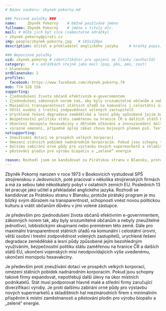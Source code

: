 ```yaml
---
# Název souboru: zbynek-pokorny.md

### Povinné položky ###
name:     Zbyněk Pokorný  	# běžně používáné jméno
fullname: Zbyněk Pokorný  	# jméno s tituly etc.
mail: # může jich být více (samostatné odrážky)
- zbynek.pokorny@pirati.cz
img: people/zbynek-pokorny.jpg   # 165x220px
description: Učitel a překladatel anglického jazyka 	# kratký popis, max 160 znaků

### Nepovinné položky
uid: zbynek.pokorny # identifikátor pro spojení se články (authorId)
category: 	# v odrážkách stejně jako mail (psp, pks, pms, zast)
- blanensko
ordblanensko: 2
profiles:
  facebook: https://www.facebook.com/zbynek.pokorny.79
mob: 774 528 156
supporting:
- Zjednodušení života občanů efektivním e-governmentem
- Zjednodušení zákonných norem tak, aby byly srozumitelné občanům a nebyly zneužitelné jednotlivci, lobbistickými skupinami nebo premiérem této země
- Maximální transparentnost státních úřadů na komunální i celostátní úrovni
- Větší osobní i trestní zodpovědnost volených zastupitelů
- Urychlené řešení degradace zemědělské a lesní půdy způsobené jejím bezohledným využíváním
- Bezpečnostní politiku státu zaměřenou na hranice ČR a dalších států EU, ukončení vojenských misí neodpovídajících výše uvedenému
- Ukončení monopolu hexavakciny v dětském očkování a znovuzavedení dalších možností, jako je vakcinace proti jednotlivým nemocem
- výrazné omezení, případně úplný zákaz chovu bojových plemen psů. Tento módní trend a nezodpovědnost jejich majitelů neúměrně zvyšuje riziko pro ostatní „neozbrojené“ občany města
notsupporting:
- Zneužívání dotací ve prospěch velkých korporací
- Omezení státních pobídek nadnárodním korporacím. Pokud jsou schopny takové firmy expandovat, nepotřebují další úlevy na úkor místních podnikatelů. Stát musí podporovat hlavně malé a střední firmy zaručující diverzifikaci výroby
- Dalšímu zabírání orné půdy pro výstavbu nových supermarketů a skladištních hal mezinárodních firem s minimálním přispěním k místní zaměstnanosti
- pěstování plodin pro výrobu biopaliv a „zelené“ energie

reason: Rozhodl jsem se kandidovat za Pirátskou stranu v Blansku, protože pirátský program je mi blízký svým důrazem na transparentnost, schopností vnést novou politickou kulturu a vrátit občanům důvěru v jimi volené zástupce.
---
```


Zbyněk Pokorný narozen v roce 1973 v Boskovicích vystudoval SPŠ strojírenskou v Jedovnicích, poté pracoval v několika strojírenských firmách a má za sebou také několikaletý pobyt v ostatních zemích EU. Posledních 13 let pracuje jako učitel a překladatel anglického jazyka.
Rozhodl se kandidovat za Pirátskou stranu v Blansku, protože pirátský program je mu blízký svým důrazem na transparentnost, schopností vnést novou politickou kulturu a vrátit občanům důvěru v jimi volené zástupce.

Je především pro zjednodušení života občanů efektivním e-governmentem, zákonných norem tak, aby byly srozumitelné občanům a nebyly zneužitelné jednotlivci, lobbistickými skupinami nebo premiérem této země. Dále pro maximální transparentnost státních úřadů na komunální i celostátní úrovni, větší osobní i trestní zodpovědnost volených zastupitelů, urychlené řešení degradace zemědělské a lesní půdy způsobené jejím bezohledným využíváním, bezpečnostní politiku státu zaměřenou na hranice ČR a dalších států EU, ukončení vojenských misí neodpovídajících výše uvedenému, ukončení monopolu hexavakciny.

Je především proti zneužívání dotací ve prospěch velkých korporací, omezení státních pobídek nadnárodním korporacím. Pokud jsou schopny takové firmy expandovat, nepotřebují další úlevy na úkor místních podnikatelů. Stát musí podporovat hlavně malé a střední firmy zaručující diverzifikaci výroby. Je proti dalšímu zabírání orné půdy pro výstavbu nových supermarketů a skladištních hal mezinárodních firem s minimálním přispěním k místní zaměstnanosti a pěstování plodin pro výrobu biopaliv a „zelené“ energie.
